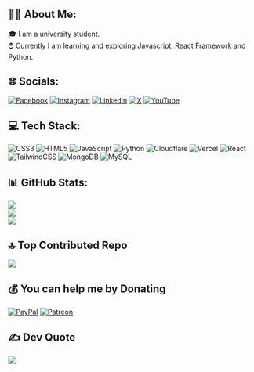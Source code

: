 ## 👨‍💻 About Me:
🎓 I am a university student.<br>⌚ Currently I am learning and exploring Javascript, React Framework and Python.

## 🌐 Socials:
[![Facebook](https://img.shields.io/badge/Facebook-%231877F2.svg?logo=Facebook&logoColor=white)](https://facebook.com/61553812563093) [![Instagram](https://img.shields.io/badge/Instagram-%23E4405F.svg?logo=Instagram&logoColor=white)](https://instagram.com/angslhn) [![LinkedIn](https://img.shields.io/badge/LinkedIn-%230077B5.svg?logo=linkedin&logoColor=white)](https://linkedin.com/in/angslhn) [![X](https://img.shields.io/badge/X-black.svg?logo=X&logoColor=white)](https://x.com/angslhn) [![YouTube](https://img.shields.io/badge/YouTube-%23FF0000.svg?logo=YouTube&logoColor=white)](https://youtube.com/@angslhn) 

## 💻 Tech Stack:
![CSS3](https://img.shields.io/badge/css3-%231572B6.svg?style=flat&logo=css3&logoColor=white) ![HTML5](https://img.shields.io/badge/html5-%23E34F26.svg?style=flat&logo=html5&logoColor=white) ![JavaScript](https://img.shields.io/badge/javascript-%23323330.svg?style=flat&logo=javascript&logoColor=%23F7DF1E) ![Python](https://img.shields.io/badge/python-3670A0?style=flat&logo=python&logoColor=ffdd54) ![Cloudflare](https://img.shields.io/badge/Cloudflare-F38020?style=flat&logo=Cloudflare&logoColor=white) ![Vercel](https://img.shields.io/badge/vercel-%23000000.svg?style=flat&logo=vercel&logoColor=white) ![React](https://img.shields.io/badge/react-%2320232a.svg?style=flat&logo=react&logoColor=%2361DAFB) ![TailwindCSS](https://img.shields.io/badge/tailwindcss-%2338B2AC.svg?style=flat&logo=tailwind-css&logoColor=white) ![MongoDB](https://img.shields.io/badge/MongoDB-%234ea94b.svg?style=flat&logo=mongodb&logoColor=white) ![MySQL](https://img.shields.io/badge/mysql-4479A1.svg?style=flat&logo=mysql&logoColor=white)

## 📊 GitHub Stats:
![](https://github-readme-stats.vercel.app/api?username=angslhn&theme=react&hide_border=false&include_all_commits=true&count_private=false)<br/>
![](https://github-readme-streak-stats.herokuapp.com/?user=angslhn&theme=react&hide_border=false)<br/>
![](https://github-readme-stats.vercel.app/api/top-langs/?username=angslhn&theme=react&hide_border=false&include_all_commits=true&count_private=false&layout=compact)

## 🔝 Top Contributed Repo
![](https://github-contributor-stats.vercel.app/api?username=angslhn&limit=5&theme=react&combine_all_yearly_contributions=true)

## 💰 You can help me by Donating
  [![PayPal](https://img.shields.io/badge/PayPal-00457C?style=for-the-badge&logo=paypal&logoColor=white)](https://paypal.me/angslhn) [![Patreon](https://img.shields.io/badge/Patreon-F96854?style=for-the-badge&logo=patreon&logoColor=white)](https://patreon.com/angslhn)

## ✍️ Dev Quote
![](https://quotes-github-readme.vercel.app/api?quote=Stay%20alert,%20and%20don't%20make%20a%20wrong%20move.&type=horizontal&theme=nord&author=AS)
